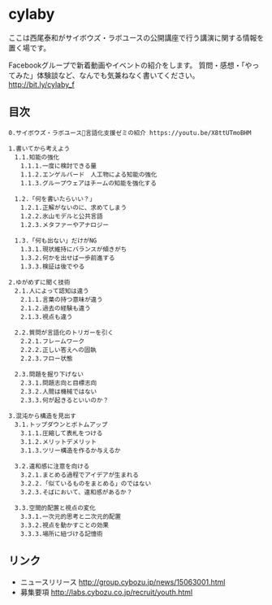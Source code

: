 # cylaby
ここは西尾泰和がサイボウズ・ラボユースの公開講座で行う講演に関する情報を置く場です。

Facebookグループで新着動画やイベントの紹介をします。
質問・感想・「やってみた」体験談など、なんでも気兼ねなく書いてください。
http://bit.ly/cylaby_f


## 目次
```
0.サイボウズ・ラボユース言語化支援ゼミの紹介 https://youtu.be/X8ttUTmoBHM

1.書いてから考えよう
　1.1.知能の強化
　　1.1.1.一度に検討できる量
　　1.1.2.エンゲルバード　人工物による知能の強化
　　1.1.3.グループウェアはチームの知能を強化する

　1.2.「何を書いたらいい？」
　　1.2.1.正解がないのに、求めてしまう
　　1.2.2.氷山モデルと公共言語
　　1.2.3.メタファーやアナロジー

　1.3.「何も出ない」だけがNG
　　1.3.1.現状維持にバランスが傾きがち
　　1.3.2.何かを出せば一歩前進する
　　1.3.3.検証は後でやる

2.ゆがめずに聞く技術
　2.1.人によって認知は違う
　　2.1.1.言葉の持つ意味が違う
　　2.1.2.過去の経験も違う
　　2.1.3.視点も違う

　2.2.質問が言語化のトリガーを引く
　　2.2.1.フレームワーク
　　2.2.2.正しい答えへの固執
　　2.2.3.フロー状態

　2.3.問題を掘り下げない
　　2.3.1.問題志向と目標志向
　　2.3.2.人間は機械ではない
　　2.3.3.何が起きるといいのか？

3.混沌から構造を見出す
　3.1.トップダウンとボトムアップ
　　3.1.1.圧縮して表札をつける
　　3.1.2.メリットデメリット
　　3.1.3.ツリー構造を作るか与えるか

　3.2.違和感に注意を向ける
　　3.2.1.まとめる過程でアイデアが生まれる
　　3.2.2.「似ているものをまとめる」のではない
　　3.2.3.そばにおいて、違和感があるか？

　3.3.空間的配置と視点の変化
　　3.3.1.一次元的思考と二次元的配置
　　3.3.2.視点を動かすことの効果
　　3.3.3.場所に紐づける記憶術
```

## リンク

- ニュースリリース http://group.cybozu.jp/news/15063001.html
- 募集要項 http://labs.cybozu.co.jp/recruit/youth.html
